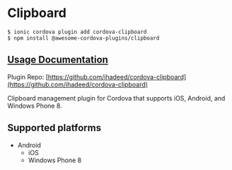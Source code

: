 # Clipboard

```text
$ ionic cordova plugin add cordova-clipboard
$ npm install @awesome-cordova-plugins/clipboard
```

## [Usage Documentation](https://danielsogl.gitbook.io/awesome-cordova-plugins/plugins/clipboard/)

Plugin Repo: [https://github.com/ihadeed/cordova-clipboard](https://github.com/ihadeed/cordova-clipboard)

Clipboard management plugin for Cordova that supports iOS, Android, and Windows Phone 8.

## Supported platforms

* Android
  * iOS
  * Windows Phone 8

